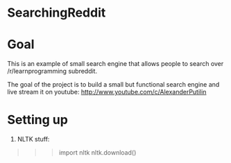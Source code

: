 SearchingReddit
===============

# Goal

This is an example of small search engine that allows people to search over /r/learnprogramming subreddit.

The goal of the project is to build a small but functional search engine and live stream it on youtube: http://www.youtube.com/c/AlexanderPutilin

# Setting up

1. NLTK stuff:

>>> import nltk
>>> nltk.download()
